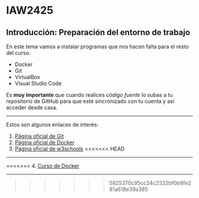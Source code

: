 # IAW2425
## Introducción: Preparación del entorno de trabajo

En este tema vamos a instalar programas que nos hacen falta para el resto del curso:

- Docker
- Git
- VirtualBox
- Visual Studio Code

Es **muy importante** que cuando realices *código fuente*
lo subas a tu repositorio de GitHub para que esté sincronizado con tu cuenta y así acceder desde casa.

--- 

Estos son algunos enlaces de interés:

1. [Página oficial de Git](https://git-scm.com/)
2. [Página oficial de Docker](https://www.docker.com/)
3. [Página oficial de w3schools](https://www.w3schools.com/)
<<<<<<< HEAD

---
=======
4. [Curso de Docker](https://iesgn.github.io/curso_docker_2021/)

---
>>>>>>> 5825370c95cc24c2332bf0b8fe281a618e39a385
